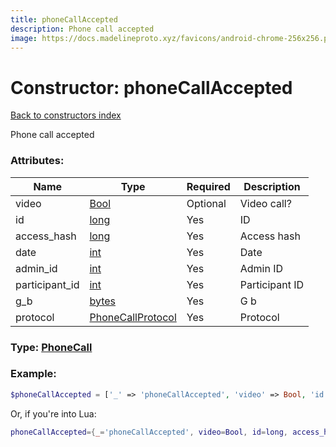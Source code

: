 ```yaml
---
title: phoneCallAccepted
description: Phone call accepted
image: https://docs.madelineproto.xyz/favicons/android-chrome-256x256.png
---
```

# Constructor: phoneCallAccepted  
[Back to constructors index](index.md)



Phone call accepted

### Attributes:

| Name     |    Type       | Required | Description |
|----------|---------------|----------|-------------|
|video|[Bool](../types/Bool.md) | Optional|Video call?|
|id|[long](../types/long.md) | Yes|ID|
|access\_hash|[long](../types/long.md) | Yes|Access hash|
|date|[int](../types/int.md) | Yes|Date|
|admin\_id|[int](../types/int.md) | Yes|Admin ID|
|participant\_id|[int](../types/int.md) | Yes|Participant ID|
|g\_b|[bytes](../types/bytes.md) | Yes|G b|
|protocol|[PhoneCallProtocol](../types/PhoneCallProtocol.md) | Yes|Protocol|



### Type: [PhoneCall](../types/PhoneCall.md)


### Example:

```php
$phoneCallAccepted = ['_' => 'phoneCallAccepted', 'video' => Bool, 'id' => long, 'access_hash' => long, 'date' => int, 'admin_id' => int, 'participant_id' => int, 'g_b' => 'bytes', 'protocol' => PhoneCallProtocol];
```  


Or, if you're into Lua:

```lua
phoneCallAccepted={_='phoneCallAccepted', video=Bool, id=long, access_hash=long, date=int, admin_id=int, participant_id=int, g_b='bytes', protocol=PhoneCallProtocol}

```


